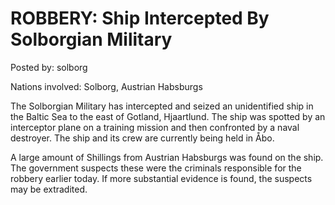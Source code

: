 # ROBBERY: Ship Intercepted By Solborgian Military

Posted by: solborg

Nations involved: Solborg, Austrian Habsburgs

The Solborgian Military has intercepted and seized an unidentified ship in the Baltic Sea to the east of Gotland, Hjaartlund. The ship was spotted by an interceptor plane on a training mission and then confronted by a naval destroyer. The ship and its crew are currently being held in Åbo.

A large amount of Shillings from Austrian Habsburgs was found on the ship. The government suspects these were the criminals responsible for the robbery earlier today. If more substantial evidence is found, the suspects may be extradited.